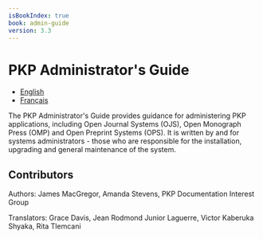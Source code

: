 ```yaml
---
isBookIndex: true
book: admin-guide
version: 3.3
---
```

# PKP Administrator's Guide

* [English](en/)
* [Français](fr/)

The PKP Administrator's Guide provides guidance for administering PKP applications, including Open Journal Systems \(OJS\), Open Monograph Press \(OMP\) and Open Preprint Systems \(OPS\). It is written by and for systems administrators - those who are responsible for the installation, upgrading and general maintenance of the system.

## Contributors

Authors: James MacGregor, Amanda Stevens, PKP Documentation Interest Group

Translators: Grace Davis, Jean Rodmond Junior Laguerre, Victor Kaberuka Shyaka, Rita Tlemcani
